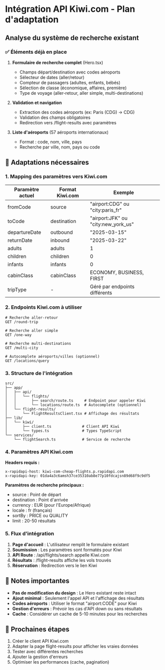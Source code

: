# Intégration API Kiwi.com - Plan d'adaptation

## Analyse du système de recherche existant

### ✅ Éléments déjà en place
1. **Formulaire de recherche complet** (Hero.tsx)
   - Champs départ/destination avec codes aéroports
   - Sélecteur de dates (aller/retour)
   - Compteur de passagers (adultes, enfants, bébés)
   - Sélection de classe (économique, affaires, première)
   - Type de voyage (aller-retour, aller simple, multi-destinations)

2. **Validation et navigation**
   - Extraction des codes aéroports (ex: Paris (CDG) → CDG)
   - Validation des champs obligatoires
   - Redirection vers /flight-results avec paramètres

3. **Liste d'aéroports** (57 aéroports internationaux)
   - Format : code, nom, ville, pays
   - Recherche par ville, nom, pays ou code

## 🔄 Adaptations nécessaires

### 1. Mapping des paramètres vers Kiwi.com

| Paramètre actuel | Format Kiwi.com | Exemple |
|-----------------|-----------------|---------|
| fromCode | source | "airport:CDG" ou "city:paris_fr" |
| toCode | destination | "airport:JFK" ou "city:new_york_us" |
| departureDate | outbound | "2025-03-15" |
| returnDate | inbound | "2025-03-22" |
| adults | adults | 1 |
| children | children | 0 |
| infants | infants | 0 |
| cabinClass | cabinClass | ECONOMY, BUSINESS, FIRST |
| tripType | - | Géré par endpoints différents |

### 2. Endpoints Kiwi.com à utiliser

```
# Recherche aller-retour
GET /round-trip

# Recherche aller simple
GET /one-way

# Recherche multi-destinations
GET /multi-city

# Autocomplete aéroports/villes (optionnel)
GET /locations/query
```

### 3. Structure de l'intégration

```
src/
├── app/
│   ├── api/
│   │   └── flights/
│   │       ├── search/route.ts     # Endpoint pour appeler Kiwi
│   │       └── locations/route.ts  # Autocomplete (optionnel)
│   └── flight-results/
│       └── FlightResultsClient.tsx # Affichage des résultats
├── lib/
│   └── kiwi/
│       ├── client.ts              # Client API Kiwi
│       └── types.ts               # Types TypeScript
└── services/
    └── flightSearch.ts            # Service de recherche
```

### 4. Paramètres API Kiwi.com

**Headers requis :**
```
x-rapidapi-host: kiwi-com-cheap-flights.p.rapidapi.com
x-rapidapi-key: 01da4a3c6amsh37ce35310ab8e77p10fdcajsn89d68f9c9df5
```

**Paramètres de recherche principaux :**
- source : Point de départ
- destination : Point d'arrivée  
- currency : EUR (pour l'Europe/Afrique)
- locale : fr (français)
- sortBy : PRICE ou QUALITY
- limit : 20-50 résultats

### 5. Flux d'intégration

1. **Page d'accueil** : L'utilisateur remplit le formulaire existant
2. **Soumission** : Les paramètres sont formatés pour Kiwi
3. **API Route** : /api/flights/search appelle Kiwi.com
4. **Résultats** : /flight-results affiche les vols trouvés
5. **Réservation** : Redirection vers le lien Kiwi

## 📝 Notes importantes

- **Pas de modification du design** : Le Hero existant reste intact
- **Ajout minimal** : Seulement l'appel API et l'affichage des résultats
- **Codes aéroports** : Utiliser le format "airport:CODE" pour Kiwi
- **Gestion d'erreurs** : Prévoir les cas d'API down ou sans résultats
- **Cache** : Considérer un cache de 5-10 minutes pour les recherches

## 🚀 Prochaines étapes

1. Créer le client API Kiwi.com
2. Adapter la page flight-results pour afficher les vraies données
3. Tester avec différentes recherches
4. Ajouter la gestion d'erreurs
5. Optimiser les performances (cache, pagination)